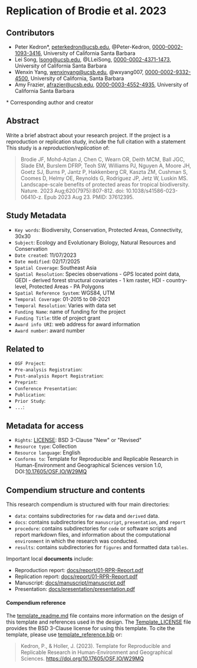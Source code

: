 # Replication of Brodie et al. 2023

## Contributors

- Peter Kedron\*, peterkedron@ucsb.edu, @Peter-Kedron, [0000-0002-1093-3416](https://orcid.org/0000-0002-1093-3416), University of California Santa Barbara
- Lei Song, lsong@ucsb.edu, @LLeiSong, [0000-0002-4371-1473](https://orcid.org/0000-0002-4371-1473), University of California Santa Barbara
- Wenxin Yang, wenxinyang@ucsb.edu, @wxyang007, [0000-0002-9332-4500](https://orcid.org/my-orcid?orcid=0000-0002-9332-4500), University of California, Santa Barbara
- Amy Frazier, afrazier@ucsb.edu, [0000-0003-4552-4935](https://orcid.org/0000-0003-4552-4935), University of California Santa Barbara

\* Corresponding author and creator

## Abstract

Write a brief abstract about your research project.
If the project is a reproduction or replication study, include the full citation with a statement
This study is a *reproduction/replication* of:

> Brodie JF, Mohd-Azlan J, Chen C, Wearn OR, Deith MCM, Ball JGC, Slade EM, Burslem DFRP, Teoh SW, Williams PJ, Nguyen A, Moore JH, Goetz SJ, Burns P, Jantz P, Hakkenberg CR, Kaszta ZM, Cushman S, Coomes D, Helmy OE, Reynolds G, Rodríguez JP, Jetz W, Luskin MS. Landscape-scale benefits of protected areas for tropical biodiversity. Nature. 2023 Aug;620(7975):807-812. doi: 10.1038/s41586-023-06410-z. Epub 2023 Aug 23. PMID: 37612395.

## Study Metadata

- `Key words`: Biodiversity, Conservation, Protected Areas, Connectivity, 30x30
- `Subject`:  Ecology and Evolutionary Biology, Natural Resources and Conservation
- `Date created`: 11/07/2023
- `Date modified`: 02/17/2025
- `Spatial Coverage`: Southeast Asia
- `Spatial Resolution`: Species observations - GPS located point data, GEDI - derived forest structural
covariates - 1 km raster, HDI - country-level, Protected Areas - PA Polygons
- `Spatial Reference System`: WGS84, UTM
- `Temporal Coverage`: 01-2015 to 08-2021
- `Temporal Resolution`: Varies with data set
- `Funding Name`: name of funding for the project
- `Funding Title`: title of project grant
- `Award info URI`: web address for award information
- `Award number`: award number

## Related to

- `OSF Project`:
- `Pre-analysis Registration`:
- `Post-analysis Report Registration`:
- `Preprint`:
- `Conference Presentation`:
- `Publication`:
- `Prior Study`:
- `...`:

## Metadata for access

- `Rights`: [LICENSE](LICENSE): BSD 3-Clause "New" or "Revised"
- `Resource type`: Collection
- `Resource language`: English
- `Conforms to`: Template for Reproducible and Replicable Research in Human-Environment and Geographical Sciences version 1.0, DOI:[10.17605/OSF.IO/W29MQ](https://doi.org/10.17605/OSF.IO/W29MQ)

## Compendium structure and contents

This research compendium is structured with four main directories:

- `data`: contains subdirectories for `raw` data and `derived` data.
- `docs`: contains subdirectories for `manuscript`, `presentation`, and `report`
- `procedure`: contains subdirectories for `code` or software scripts and report markdown files, and information about the computational `environment` in which the research was conducted.
- `results`: contains subdirectories for `figures` and formatted data `tables`.

Important local **documents** include:
- Reproduction report: [docs/report/01-RPR-Report.pdf](docs/report/01-RPR-Report.pdf)
- Replication report: [docs/report/01-RPR-Report.pdf](docs/report/RPL-Report.pdf)
- Manuscript: [docs/manuscript/manuscript.pdf](docs/manuscript/manuscript.pdf)
- Presentation: [docs/presentation/presentation.pdf](docs/presentation/presentation.pdf)

#### Compendium reference

The [template_readme.md](https://github.com/HEGSRR/HEGSRR-Template/blob/main/template_readme.md) file contains more information on the design of this template and references used in the design.
The [Template_LICENSE](https://github.com/HEGSRR/HEGSRR-Template/blob/main/Template_LICENSE) file provides the BSD 3-Clause license for using this template.
To cite the template, please use [template_reference.bib](https://github.com/HEGSRR/HEGSRR-Template/blob/main/template_reference.bib) or:
> Kedron, P., & Holler, J. (2023). Template for Reproducible and Replicable Research in Human-Environment and Geographical Sciences. https://doi.org/10.17605/OSF.IO/W29MQ
